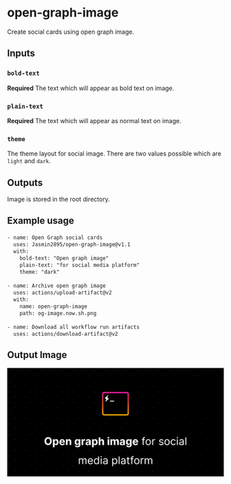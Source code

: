 # open-graph-image
Create social cards using open graph image.


## Inputs

### `bold-text`

**Required** The text which will appear as bold text on image.

### `plain-text`

**Required** The text which will appear as normal text on image.

### `theme`

The theme layout for social image. There are two values possible which are `light` and `dark`.


## Outputs

Image is stored in the root directory.

## Example usage
```
- name: Open Graph social cards
  uses: Jasmin2895/open-graph-image@v1.1
  with:
    bold-text: "Open graph image"
    plain-text: "for social media platform"
    theme: "dark"

- name: Archive open graph image
  uses: actions/upload-artifact@v2
  with:
    name: open-graph-image
    path: og-image.now.sh.png

- name: Download all workflow run artifacts
  uses: actions/download-artifact@v2
```

## Output Image
![Output Image](og-image.now.sh.png)
